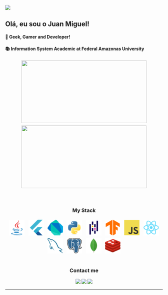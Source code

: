 [![](https://visitcount.itsvg.in/api?id=juaan-dev&icon=0&color=0)](https://visitcount.itsvg.in)
<div>
    <h2 align="left">Olá, eu sou o Juan Miguel!</h2>
</div>

<tr>
    <h4> 
      🖖 Geek, Gamer and Developer!
    <h4>
    <h4> 
      📚 Information System Academic at Federal Amazonas University
    <h4>
 </tr>
<div align="center">

<div>
    <img src="https://github-readme-stats.vercel.app/api?username=juaan-dev&theme=tokyonight&hide_border=true&include_all_commits=true&count_private=false" height="200" style="vertical-align:top; margin:4px" width="400">
    <img src="https://github-readme-streak-stats.herokuapp.com/?user=juaan-dev&theme=tokyonight&hide_border=true" width="400" height="200" style="vertical-align:top; margin:4px">
</div><br><br>
    
### My Stack
<div align="center">
  <img src="https://raw.githubusercontent.com/devicons/devicon/master/icons/java/java-original.svg" alt="Java" height="50" style="vertical-align:top; margin:4px">
  <img src="https://raw.githubusercontent.com/devicons/devicon/master/icons/flutter/flutter-original.svg" alt="Flutter" height="50" style="vertical-align:top; margin:4px">
  <img src="https://raw.githubusercontent.com/devicons/devicon/master/icons/dart/dart-original.svg" alt="Dart" height="50" style="vertical-align:top; margin:4px">
  <img src="https://raw.githubusercontent.com/devicons/devicon/master/icons/python/python-original.svg" alt="Python" height="50" style="vertical-align:top; margin:4px">
  <img src="https://raw.githubusercontent.com/devicons/devicon/master/icons/pandas/pandas-original.svg" alt="Pandas" height="50" style="vertical-align:top; margin:4px">
  <img src="https://raw.githubusercontent.com/devicons/devicon/master/icons/tensorflow/tensorflow-original.svg" alt="Tensorflow" height="50" style="vertical-align:top; margin:4px">
  <img src="https://raw.githubusercontent.com/devicons/devicon/master/icons/javascript/javascript-original.svg" alt="JavaScript" height="50" style="vertical-align:top; margin:4px">
  <img src="https://raw.githubusercontent.com/devicons/devicon/master/icons/react/react-original.svg" alt="React Native" height="50" style="vertical-align:top; margin:4px">
  <img src="https://raw.githubusercontent.com/devicons/devicon/master/icons/mysql/mysql-original.svg" alt="MySQL" height="50" style="vertical-align:top; margin:4px">
  <img src="https://raw.githubusercontent.com/devicons/devicon/master/icons/postgresql/postgresql-original.svg" alt="PostgreSQL" height="50" style="vertical-align:top; margin:4px">
  <img src="https://raw.githubusercontent.com/devicons/devicon/master/icons/mongodb/mongodb-original.svg" alt="MongoDB" height="50" style="vertical-align:top; margin:4px">
  <img src="https://raw.githubusercontent.com/devicons/devicon/master/icons/redis/redis-original.svg" alt="Redis" height="50" style="vertical-align:top; margin:4px">
</div><br>

### Contact me
<div align="center">
  <a href="mailto:juanmigueloliveira@gmail.com"><img src="https://img.icons8.com/color/48/000000/gmail-new.png"/></a>
  <a href="https://www.instagram.com/juanmiguel.dev/"><img src="https://img.icons8.com/color/48/000000/instagram-new--v2.png"/></a>
  <a href="https://www.linkedin.com/in/juan-miguel-1b44811b5/"><img src="https://img.icons8.com/color/48/000000/linkedin.png"/></a>
</div>

---
  </div>
